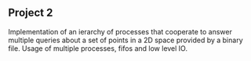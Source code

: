 ## Project 2

Implementation of an ierarchy of processes that cooperate to answer multiple queries about a set of points in a 2D space provided by a binary file.
Usage of multiple processes, fifos and low level IO.
